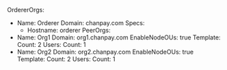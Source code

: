 OrdererOrgs:
  - Name: Orderer
    Domain: chanpay.com
    Specs:
      - Hostname: orderer
PeerOrgs:
  - Name: Org1
    Domain: org1.chanpay.com
    EnableNodeOUs: true
    Template:
      Count: 2
    Users:
      Count: 1
  - Name: Org2
    Domain: org2.chanpay.com
    EnableNodeOUs: true
    Template:
      Count: 2
    Users:
      Count: 1
